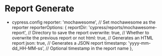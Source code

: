 # Report Generate 

- cypress.config
reporter: 'mochawesome', // Set mochawesome as the reporter
    reporterOptions: {
      reportDir: 'cypress/reports/mochawesome-report', // Directory to save the report
      overwrite: true, // Whether to overwrite the previous report or not
      html: true, // Generates an HTML report
      json: true, // Generates a JSON report
      timestamp: 'yyyy-mm-dd_HH-MM-ss', // Optional timestamp in the report name
    },

    